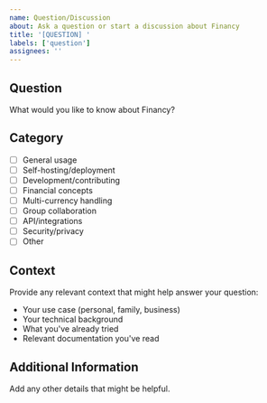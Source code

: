 ```yaml
---
name: Question/Discussion
about: Ask a question or start a discussion about Financy
title: '[QUESTION] '
labels: ['question']
assignees: ''
---
```


## Question

What would you like to know about Financy?

## Category

- [ ] General usage
- [ ] Self-hosting/deployment
- [ ] Development/contributing
- [ ] Financial concepts
- [ ] Multi-currency handling
- [ ] Group collaboration
- [ ] API/integrations
- [ ] Security/privacy
- [ ] Other

## Context

Provide any relevant context that might help answer your question:

- Your use case (personal, family, business)
- Your technical background
- What you've already tried
- Relevant documentation you've read

## Additional Information

Add any other details that might be helpful.
